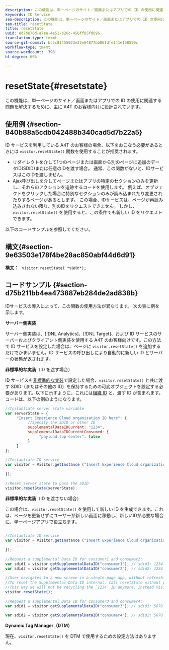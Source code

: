 ```yaml
---
description: この機能は、単一ページのサイト／画面またはアプリでの ID の使用に関連する問題を解決するために、主に A4T のお客様向けに設計されています。
keywords: ID Service
seo-description: この機能は、単一ページのサイト／画面またはアプリでの ID の使用に関連する問題を解決するために、主に A4T のお客様向けに設計されています。
seo-title: resetState
title: resetState
uuid: ed7be76d-a7ee-4e51-b26c-456ff85fd096
translation-type: tm+mt
source-git-commit: bc5c81455023e22e64877bb861dfe141e158599c
workflow-type: tm+mt
source-wordcount: '398'
ht-degree: 66%

---
```



# resetState{#resetstate}

この機能は、単一ページのサイト／画面またはアプリでの ID の使用に関連する問題を解決するために、主に A4T のお客様向けに設計されています。

## 使用例 {#section-840b88a5cdb042488b340cad5d7b22a5}

ID サービスを利用している A4T のお客様の場合、以下をおこなう必要があるときには `visitor.resetState()` 関数を使用することが推奨されます。

* リダイレクトを介して1つのページまたは画面から別のページに追加のデータID(SDID)または任意のIDを渡す場合。 通常、この関数がないと、IDサービスはこのIDを渡しません。
* Ajax呼び出しを介してページまたはアプリの特定のセクションのみを更新し、それらのアクションを追跡するコードを使用します。 例えば、オブジェクトをクリックした場合に特別なセクションのみが読み込まれたり変更されたりするページがあるとします。 この場合、IDサービスは、ページが再読み込みされない限り、別のIDをリクエストできません。 しかし、`visitor.resetState()` を使用すると、この条件でも新しい ID をリクエストできます。

以下のコードサンプルを参照してください。

## 構文{#section-9e63503e178f4be28ac850abf44d6d91}

**構文：** ` visitor.resetState( *`state`*);`

## コードサンプル {#section-d75b211bb4ea473887eb284de2ad838b}

IDサービスの導入によって、この関数の使用方法が異なります。 次の表に例を示します。

**サーバー側実装**

サーバー側実装は、[!DNL Analytics]、[!DNL Target]、および ID サービスのサーバーおよびクライアント側実装を使用する A4T のお客様向けです。この方法で ID サービスを設定した場合は、ページに `visitor.resetState()` を追加するだけでかまいません。ID サービスの呼び出しにより自動的に新しい ID とサーバーの状態が返されます。

**非標準的な実装**（ID を渡す場合）

ID サービスを[非標準的な実装](../../implementation-guides/implementation-guides.md#section-2c4f2db1f9704315a7cccab6d2e07113)で設定した場合、`visitor.resetState()` と共に渡す SDID（またはその他の ID）を保持するための可変オブジェクトを設定する必要があります。以下に示すように、これには[組織 ID](../../reference/requirements.md#section-a02f537129a64ffbb690d5738d360c26) と、渡す ID が含まれます。コードは、以下の例のようになります。

```js
//Instantiate server state variable 
var serverState = { 
     "Insert Experience Cloud organization ID here": { 
          //Specify the SDID or other ID 
          supplementalDataIDCurrent: "1234", 
          supplementalDataIDCurrentConsumed: { 
               "payload:top-center": false 
          } 
     } 
}; 
 
//Instantiate ID service 
var visitor = Visitor.getInstance ("Insert Experience Cloud organization ID here", { 
     ... 
}); 
 
//Reset server state to pass the SDID 
visitor.resetState(serverState);
```

**非標準的な実装**（ID を渡さない場合）

この場合は、`visitor.resetState()` を使用して新しい ID を生成できます。これは、ページを更新せずにユーザーが新しい画面に移動し、新しいIDが必要な場合に、単一ページアプリで役立ちます。

```js
 
//Instantiate ID service 
var visitor = Visitor.getInstance ("Insert Experience Cloud organization ID here", { 
     ... 
}); 
 
//Request a supplemental Data ID for consumer1 and consumer2: 
var sdid1 = visitor.getSupplementalDataID("consumer1"); // sdid1: 1234 
var sdid2 = visitor.getSupplementalDataID("consumer2"); // sdid2: 1234 
 
//User navigates to a new screen in a single-page app, without refreshing the page. 
//To reset the Supplemental Data ID internal, call resetState without passing any parameters. 
//This way we will not be recycling the `1234` ID anymore. Instead Visitor will generate a new supplemental Data ID going forward. 
visitor.resetState(); 
 
//Request a supplemental Data ID for consumer3 and consumer4: 
var sdid1 = visitor.getSupplementalDataID("consumer3"); // sdid1: 5678 
 
var sdid2 = visitor.getSupplementalDataID("consumer4"); // sdid2: 5678
```

**Dynamic Tag Manager（DTM）**

現在、`visitor.resetState()` を DTM で使用するための設定方法はありません。
